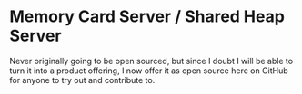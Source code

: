 # Memory Card Server / Shared Heap Server

Never originally going to be open sourced, but since I doubt I will be able to turn it into a product offering, I now offer it as open source here on GitHub for anyone to try out and contribute to.

